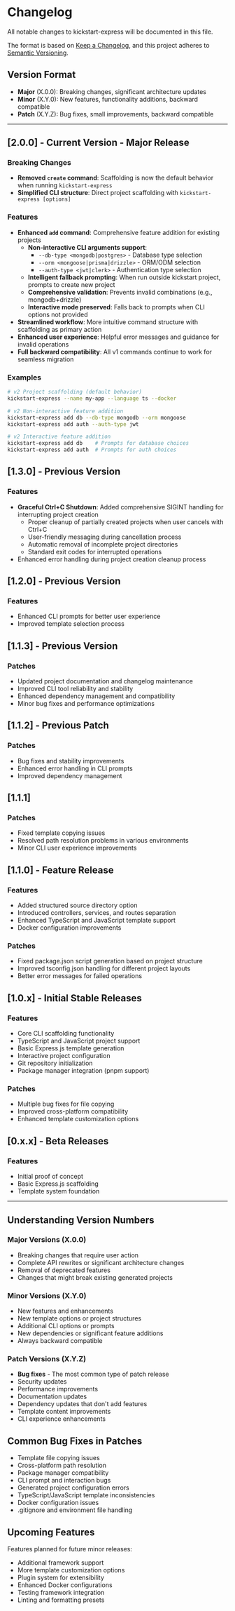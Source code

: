 # Changelog

All notable changes to kickstart-express will be documented in this file.

The format is based on [Keep a Changelog](https://keepachangelog.com/en/1.0.0/), and this project adheres to [Semantic Versioning](https://semver.org/spec/v2.0.0.html).

## Version Format
- **Major** (X.0.0): Breaking changes, significant architecture updates
- **Minor** (X.Y.0): New features, functionality additions, backward compatible
- **Patch** (X.Y.Z): Bug fixes, small improvements, backward compatible

---

## [2.0.0] - Current Version - Major Release
### Breaking Changes
- **Removed `create` command**: Scaffolding is now the default behavior when running `kickstart-express`
- **Simplified CLI structure**: Direct project scaffolding with `kickstart-express [options]`

### Features
- **Enhanced `add` command**: Comprehensive feature addition for existing projects
  - **Non-interactive CLI arguments support**:
    - `--db-type <mongodb|postgres>` - Database type selection
    - `--orm <mongoose|prisma|drizzle>` - ORM/ODM selection  
    - `--auth-type <jwt|clerk>` - Authentication type selection
  - **Intelligent fallback prompting**: When run outside kickstart project, prompts to create new project
  - **Comprehensive validation**: Prevents invalid combinations (e.g., mongodb+drizzle)
  - **Interactive mode preserved**: Falls back to prompts when CLI options not provided
- **Streamlined workflow**: More intuitive command structure with scaffolding as primary action
- **Enhanced user experience**: Helpful error messages and guidance for invalid operations
- **Full backward compatibility**: All v1 commands continue to work for seamless migration

### Examples
```bash
# v2 Project scaffolding (default behavior)
kickstart-express --name my-app --language ts --docker

# v2 Non-interactive feature addition
kickstart-express add db --db-type mongodb --orm mongoose
kickstart-express add auth --auth-type jwt

# v2 Interactive feature addition 
kickstart-express add db    # Prompts for database choices
kickstart-express add auth  # Prompts for auth choices
```

## [1.3.0] - Previous Version
### Features
- **Graceful Ctrl+C Shutdown**: Added comprehensive SIGINT handling for interrupting project creation
  - Proper cleanup of partially created projects when user cancels with Ctrl+C
  - User-friendly messaging during cancellation process
  - Automatic removal of incomplete project directories
  - Standard exit codes for interrupted operations
- Enhanced error handling during project creation cleanup process

## [1.2.0] - Previous Version  
### Features
- Enhanced CLI prompts for better user experience
- Improved template selection process

## [1.1.3] - Previous Version
### Patches
- Updated project documentation and changelog maintenance
- Improved CLI tool reliability and stability
- Enhanced dependency management and compatibility
- Minor bug fixes and performance optimizations

## [1.1.2] - Previous Patch
### Patches
- Bug fixes and stability improvements
- Enhanced error handling in CLI prompts
- Improved dependency management

## [1.1.1] 
### Patches
- Fixed template copying issues
- Resolved path resolution problems in various environments
- Minor CLI user experience improvements

## [1.1.0] - Feature Release
### Features
- Added structured source directory option
- Introduced controllers, services, and routes separation
- Enhanced TypeScript and JavaScript template support
- Docker configuration improvements

### Patches
- Fixed package.json script generation based on project structure
- Improved tsconfig.json handling for different project layouts
- Better error messages for failed operations

## [1.0.x] - Initial Stable Releases
### Features
- Core CLI scaffolding functionality
- TypeScript and JavaScript project support
- Basic Express.js template generation
- Interactive project configuration
- Git repository initialization
- Package manager integration (pnpm support)

### Patches
- Multiple bug fixes for file copying
- Improved cross-platform compatibility
- Enhanced template customization options

## [0.x.x] - Beta Releases
### Features
- Initial proof of concept
- Basic Express.js scaffolding
- Template system foundation

---

## Understanding Version Numbers

### Major Versions (X.0.0)
- Breaking changes that require user action
- Complete API rewrites or significant architecture changes
- Removal of deprecated features
- Changes that might break existing generated projects

### Minor Versions (X.Y.0)
- New features and enhancements
- New template options or project structures
- Additional CLI options or prompts
- New dependencies or significant feature additions
- Always backward compatible

### Patch Versions (X.Y.Z)
- **Bug fixes** - The most common type of patch release
- Security updates
- Performance improvements
- Documentation updates
- Dependency updates that don't add features
- Template content improvements
- CLI experience enhancements

## Common Bug Fixes in Patches
- Template file copying issues
- Cross-platform path resolution
- Package manager compatibility
- CLI prompt and interaction bugs
- Generated project configuration errors
- TypeScript/JavaScript template inconsistencies
- Docker configuration issues
- .gitignore and environment file handling

## Upcoming Features
Features planned for future minor releases:
- Additional framework support
- More template customization options
- Plugin system for extensibility
- Enhanced Docker configurations
- Testing framework integration
- Linting and formatting presets